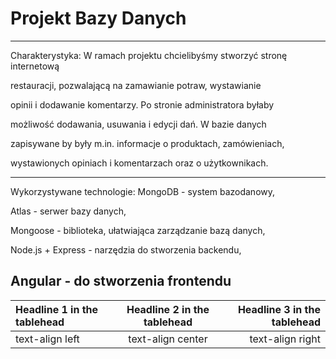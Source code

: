# Projekt Bazy Danych 
---

Charakterystyka:
W ramach projektu chcielibyśmy stworzyć stronę internetową 

restauracji, pozwalającą na zamawianie potraw, wystawianie 

opinii i dodawanie komentarzy. Po stronie administratora byłaby 

możliwość dodawania, usuwania i edycji dań. W bazie danych 

zapisywane by były m.in. informacje o produktach, zamówieniach, 

wystawionych opiniach i komentarzach oraz o użytkownikach.

---

Wykorzystywane technologie:
MongoDB - system bazodanowy,

Atlas - serwer bazy danych,

Mongoose - biblioteka, ułatwiająca zarządzanie bazą danych,

Node.js + Express - narzędzia do stworzenia backendu,

Angular - do stworzenia frontendu
---
| Headline 1 in the tablehead | Headline 2 in the tablehead | Headline 3 in the tablehead |
|:--------------|:-------------:|--------------:|
| text-align left | text-align center | text-align right |
